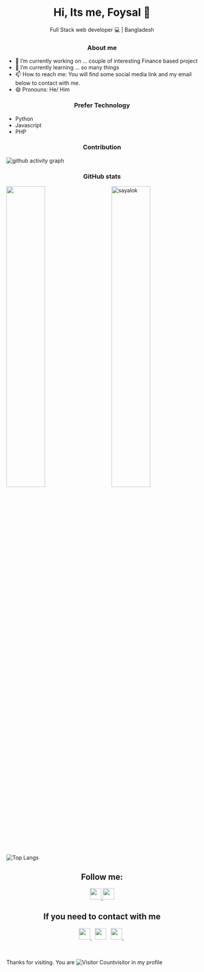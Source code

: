 <div>
	<h1 align="center">
		Hi, Its me, Foysal 👋 
	</h1> 
	<p align="center"> Full Stack web developer 💻 | Bangladesh </p>
</div>

<center>
	<h3>About me </h3>
</center>
	
- 🔭 I’m currently working on ... couple of interesting Finance based project 
- 🌱 I’m currently learning ... so many things
- 📫 How to reach me: You will find some social media link and my email below to contact with me.
- 😄 Pronouns: He/ Him


<center>
	<h3>Prefer Technology </h3>
</center>
<ul list-style-type="none">
	<li> Python</li>
	<li> Javascript </li>
	<li>PHP</li>
</ul>

<center>
	<h3>Contribution </h3>
</center>

![github activity graph](https://github-readme-activity-graph.vercel.app/graph?username=sayalok&custom_title=Last%2030%20Days%20Activity&theme=vue&hide_border=true)

<center>
	<h3>GitHub stats </h3>
</center>

<div>

<a>
	<img align="left" width=45% src="https://github-readme-stats-sigma-five.vercel.app/api?username=sayalok&show_icons=true&theme=dark&hide_border=true" />
</a>

<a>
	<img align="right" width=45% src="https://github-readme-streak-stats.herokuapp.com/?user=sayalok&theme=dark&hide_border=true" alt="sayalok" />
</a>


</div>

 <br><br><br><br><br><br><br><br><br>

![Top Langs](https://github-readme-stats-sigma-five.vercel.app/api/top-langs/?username=sayalok&count_private=true&theme=dark&hide_border=true)



<center>
	<h2>Follow me:</h2>
</center>

<center>

<a href="https://twitter.com/intent/follow?original_referer=https%3A%2F%2Fgithub.com%2Fsayalok&screen_name=sayalook" target="_blank">
	<img height="30" src="https://img.shields.io/twitter/follow/sayalook?color=1DA1F2&logo=twitter&style=for-the-badge"/>
</a>

<a href="https://github.com/sayalok" target="_blank">
	<img height="30" src="https://img.shields.io/github/followers/sayalok?style=social"/>
</a>

</center>



<center>
	<h2> If you need to contact with me</h2>
</center>
<center>
	<a href="https://www.linkedin.com/in/sayalook/" target="_blank">
		<img height="30" src="https://img.shields.io/badge/linkedin-blue.svg?&style=for-the-badge&logo=linkedin&logoColor=white"/>
	</a> &nbsp;
	<a href="mailto:sayalook.sl@gmail.com" style="text-decoration:none">
		<img height="30" src ="https://img.shields.io/badge/gmail-c14438?&style=for-the-badge&logo=gmail&logoColor=white">
	</a> &nbsp; 
<!-- 	<a href="https://twitter.com/sayalook" target="_blank">
		<img height="30" src ="https://img.shields.io/badge/twitter-%231DA1F2.svg?&style=for-the-badge&logo=twitter&logoColor=white">
	</a> &nbsp; -->
	<a href="https://www.instagram.com/sayal00k/" target="_blank">
		<img height="30" src ="https://img.shields.io/badge/Instagram-E4405F?style=for-the-badge&logo=instagram&logoColor=white">
	</a> &nbsp;
</center>

<br>
<br>

<span>Thanks for visiting. You are  <span>![Visitor Count](https://profile-counter.glitch.me/{sayalok}/count.svg)<span>visitor in my profile </span>

<!--
**sayalok/sayalok** is a ✨ _special_ ✨ repository because its `README.md` (this file) appears on your GitHub profile.

Here are some ideas to get you started:

- 🔭 I’m currently working on ....
- 🌱 I’m currently learning ...
- 👯 I’m looking to collaborate on ...
- 🤔 I’m looking for help with ...
- 💬 Ask me about ...
- 📫 How to reach me: ...
- 😄 Pronouns: ...
- ⚡ Fun fact: ...
-->
